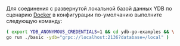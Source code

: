 Для соединения с развернутой локальной базой данных YDB по сценарию [Docker](../../../../../getting_started/ydb_docker.md) в конфигурации по-умолчанию выполните следующую команду:

``` bash
( export YDB_ANONYMOUS_CREDENTIALS=1 && cd ydb-go-examples && \
go run ./basic -ydb="grpc://localhost:2136?database=/local" )
```

